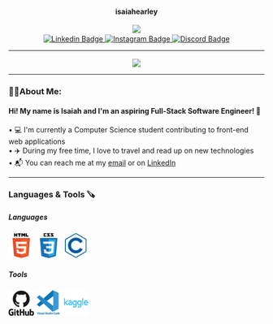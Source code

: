 <!DOCTYPE html>
<!--
**isaiahearley/isaiahearley** is a ✨ _special_ ✨ repository because its `README.md` (this file) appears on your GitHub profile.

Here are some ideas to get you started:

- 🔭 I’m currently working on ...
- 🌱 I’m currently learning ...
- 👯 I’m looking to collaborate on ...
- 🤔 I’m looking for help with ...
- 💬 Ask me about ...
- 📫 How to reach me: ...
- 😄 Pronouns: ...
- ⚡ Fun fact: ...
-->
<html>
  
  
<main>
  <!-- Intro Content -->
    <div id="header" align="center">
      <h4>isaiahearley</h4> 
      <img src="https://i.giphy.com/media/Ll22OhMLAlVDb8UQWe/giphy.webp" width="100"> 
        <div id="badges"> 
         <a href="https://www.linkedin.com/in/bsian433/">
          <img src="https://img.shields.io/badge/LinkedIn-blue" alt="Linkedin Badge">
         </a>      
         <a href="https://www.instagram.com/bsian_/">
           <img src="https://img.shields.io/badge/-Instagram-ff69b4" alt="Instagram Badge">
          </a>
         <a href="https://discord.gg/2xV8xPErST">
           <img src="https://img.shields.io/badge/-Discord-blueviolet" alt="Discord Badge">
         </a>
        </div>
    </div>
  <hr>
<!-- About Me -->
      <div class="about-img" align="center">
        <img src="https://c.tenor.com/GfSX-u7VGM4AAAAC/coding.gif" align="center"> 
      </div>
      <hr> 
        <h3>👨‍💻About Me:</h3> 
      <h4>Hi! My name is Isaiah and I'm an aspiring Full-Stack Software Engineer! 👋</h4> 
        <p>
          • 💻 I'm currently a Computer Science student contributing to front-end web applications<br>
          • ✈️ During my free time, I love to travel and read up on new technologies<br> 
          • 📬 You can reach me at my <a href="mailto:pokes135@gmail.com">email</a> or on <a href="https://www.linkedin.com/in/bsian433/">LinkedIn</a>
        </p>
      <hr>
<!-- Skills -->
<h3>Languages & Tools 🪚</h3> 
  <h5>Languages</h5>
  <p> 
   <img src="https://github.com/devicons/devicon/blob/master/icons/html5/html5-original-wordmark.svg" width="50">
   <img src="https://github.com/devicons/devicon/blob/master/icons/css3/css3-original-wordmark.svg" width="50">
   <img src="https://github.com/devicons/devicon/blob/master/icons/c/c-line.svg" width="50">
  </p> 
  <h5>Tools</h5>
  <p>
   <img src="https://github.com/devicons/devicon/blob/master/icons/github/github-original-wordmark.svg" width="50">
   <img src="https://github.com/devicons/devicon/blob/master/icons/vscode/vscode-original-wordmark.svg" width="50"> 
   <img src="https://github.com/devicons/devicon/blob/master/icons/kaggle/kaggle-original-wordmark.svg" width="50">
   <img src="
  </p>
  
    
  </main>
  
</html>
  

  
  
  
  


